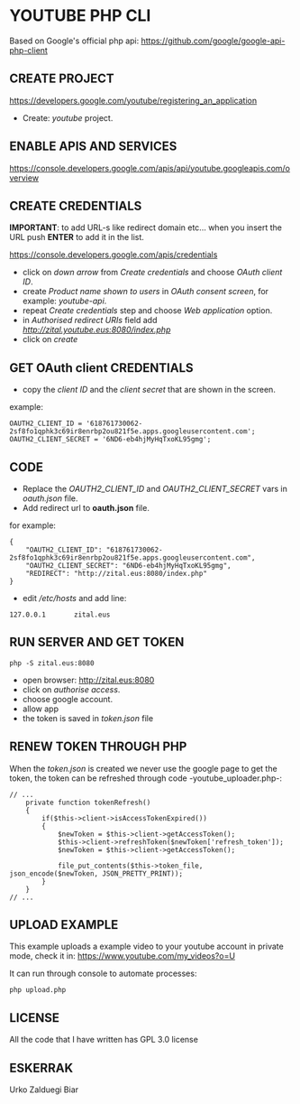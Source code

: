 # YOUTUBE PHP CLI #

Based on Google's official php api: https://github.com/google/google-api-php-client

## CREATE PROJECT ##

https://developers.google.com/youtube/registering_an_application

- Create: *youtube* project.

## ENABLE APIS AND SERVICES ##

https://console.developers.google.com/apis/api/youtube.googleapis.com/overview

## CREATE CREDENTIALS ##

**IMPORTANT**: to add URL-s like redirect domain etc... when you insert the URL push **ENTER** to add it in the list.

https://console.developers.google.com/apis/credentials

- click on *down arrow* from *Create credentials* and choose *OAuth client ID*.
- create *Product name shown to users* in *OAuth consent screen*, for example: *youtube-api*.
- repeat *Create credentials* step and choose *Web application* option.
- in *Authorised redirect URIs* field add *http://zital.youtube.eus:8080/index.php*
- click on *create*

## GET OAuth client CREDENTIALS ##
- copy the *client ID* and the *client secret* that are shown in the screen.

example:  
```
OAUTH2_CLIENT_ID = '618761730062-2sf8fo1qphk3c69ir8enrbp2ou821f5e.apps.googleusercontent.com';
OAUTH2_CLIENT_SECRET = '6ND6-eb4hjMyHqTxoKL95gmg';
```

## CODE ##

- Replace the *OAUTH2_CLIENT_ID* and *OAUTH2_CLIENT_SECRET* vars in *oauth.json* file.
- Add redirect url to **oauth.json** file.

for example:

```
{
    "OAUTH2_CLIENT_ID": "618761730062-2sf8fo1qphk3c69ir8enrbp2ou821f5e.apps.googleusercontent.com",
    "OAUTH2_CLIENT_SECRET": "6ND6-eb4hjMyHqTxoKL95gmg",
    "REDIRECT": "http://zital.eus:8080/index.php"
}
```

- edit */etc/hosts* and add line:
```
127.0.0.1       zital.eus
```

## RUN SERVER AND GET TOKEN ##
```
php -S zital.eus:8080
```
- open browser: http://zital.eus:8080
- click on *authorise access*.
- choose google account.
- allow app
- the token is saved in *token.json* file

## RENEW TOKEN THROUGH PHP ##

When the *token.json* is created we never use the google page to get the token, the token can be refreshed through code -youtube_uploader.php-:

```
// ...
    private function tokenRefresh()
    {
        if($this->client->isAccessTokenExpired())
        {
            $newToken = $this->client->getAccessToken();
            $this->client->refreshToken($newToken['refresh_token']);
            $newToken = $this->client->getAccessToken();

            file_put_contents($this->token_file, json_encode($newToken, JSON_PRETTY_PRINT));
        }
    }
// ...
```

## UPLOAD EXAMPLE ##

This example uploads a example video to your youtube account in private mode, check it in: https://www.youtube.com/my_videos?o=U

It can run through console to automate processes:

```
php upload.php
```

## LICENSE ##

All the code that I have written has GPL 3.0 license

## ESKERRAK ##

Urko Zalduegi Biar
